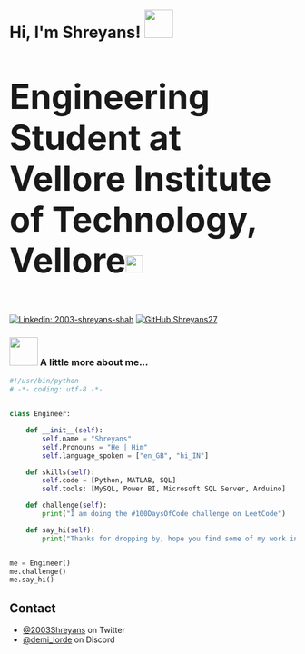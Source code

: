 <h1> Hi, I'm Shreyans! <img src="https://media.giphy.com/media/mGcNjsfWAjY5AEZNw6/giphy.gif" width="50"></h1>

### <p style="font-size:60px"><p style="font-size:60px">Engineering Student at Vellore Institute of Technology, Vellore<img src="https://media.giphy.com/media/WUlplcMpOCEmTGBtBW/giphy.gif" width="30"> </p>

[![Linkedin: 2003-shreyans-shah](https://img.shields.io/badge/-Shreyans-blue?style=flat-square&logo=Linkedin&logoColor=white&link=https://www.linkedin.com/in/2003-shreyans-shah/)](https://www.linkedin.com/in/2003-shreyans-shah/)
[![GitHub Shreyans27](https://img.shields.io/github/followers/Shreyans27?label=follow&style=social)](https://github.com/Shreyans27)

### <img src="https://media.giphy.com/media/VgCDAzcKvsR6OM0uWg/giphy.gif" width="50"> A little more about me...  

```python
#!/usr/bin/python
# -*- coding: utf-8 -*-


class Engineer:

    def __init__(self):
        self.name = "Shreyans"
        self.Pronouns = "He | Him"
        self.language_spoken = ["en_GB", "hi_IN"]

    def skills(self):
        self.code = [Python, MATLAB, SQL]
        self.tools: [MySQL, Power BI, Microsoft SQL Server, Arduino]

    def challenge(self):
        print("I am doing the #100DaysOfCode challenge on LeetCode")

    def say_hi(self):
        print("Thanks for dropping by, hope you find some of my work interesting.")


me = Engineer()
me.challenge()
me.say_hi()
```

## Contact
- [@2003Shreyans](https://twitter.com/2003Shreyans) on Twitter
- [@demi_lorde](./) on Discord

<!--
**Shreyans27/Shreyans27** is a ✨ _special_ ✨ repository because its `README.md` (this file) appears on your GitHub profile.

Here are some ideas to get you started:

- 🔭 I’m currently working on ...
- 🌱 I’m currently learning ...
- 👯 I’m looking to collaborate on ...
- 🤔 I’m looking for help with ...
- 💬 Ask me about ...
- 📫 How to reach me: ...
- 😄 Pronouns: ...
- ⚡ Fun fact: ...
-->
